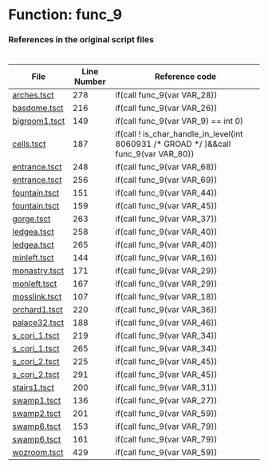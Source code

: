 # Function: func_9
### References in the original script files

#

| File | Line Number | Reference code |
| --- | --- | --- |
| [arches.tsct](../../../out/arches.tsct#L278) | 278 | if(call func_9(var VAR_28)) |
| [basdome.tsct](../../../out/basdome.tsct#L216) | 216 | if(call func_9(var VAR_26)) |
| [bigroom1.tsct](../../../out/bigroom1.tsct#L149) | 149 | if(call func_9(var VAR_9) == int 0) |
| [cells.tsct](../../../out/cells.tsct#L187) | 187 | if(call ! is_char_handle_in_level(int 8060931 /* GROAD */ )&&call func_9(var VAR_80)) |
| [entrance.tsct](../../../out/entrance.tsct#L248) | 248 | if(call func_9(var VAR_68)) |
| [entrance.tsct](../../../out/entrance.tsct#L256) | 256 | if(call func_9(var VAR_69)) |
| [fountain.tsct](../../../out/fountain.tsct#L151) | 151 | if(call func_9(var VAR_44)) |
| [fountain.tsct](../../../out/fountain.tsct#L159) | 159 | if(call func_9(var VAR_45)) |
| [gorge.tsct](../../../out/gorge.tsct#L263) | 263 | if(call func_9(var VAR_37)) |
| [ledgea.tsct](../../../out/ledgea.tsct#L258) | 258 | if(call func_9(var VAR_40)) |
| [ledgea.tsct](../../../out/ledgea.tsct#L265) | 265 | if(call func_9(var VAR_40)) |
| [minleft.tsct](../../../out/minleft.tsct#L144) | 144 | if(call func_9(var VAR_16)) |
| [monastry.tsct](../../../out/monastry.tsct#L171) | 171 | if(call func_9(var VAR_29)) |
| [monleft.tsct](../../../out/monleft.tsct#L167) | 167 | if(call func_9(var VAR_29)) |
| [mosslink.tsct](../../../out/mosslink.tsct#L107) | 107 | if(call func_9(var VAR_18)) |
| [orchard1.tsct](../../../out/orchard1.tsct#L220) | 220 | if(call func_9(var VAR_36)) |
| [palace32.tsct](../../../out/palace32.tsct#L188) | 188 | if(call func_9(var VAR_46)) |
| [s_cori_1.tsct](../../../out/s_cori_1.tsct#L219) | 219 | if(call func_9(var VAR_34)) |
| [s_cori_1.tsct](../../../out/s_cori_1.tsct#L265) | 265 | if(call func_9(var VAR_34)) |
| [s_cori_2.tsct](../../../out/s_cori_2.tsct#L225) | 225 | if(call func_9(var VAR_45)) |
| [s_cori_2.tsct](../../../out/s_cori_2.tsct#L291) | 291 | if(call func_9(var VAR_45)) |
| [stairs1.tsct](../../../out/stairs1.tsct#L200) | 200 | if(call func_9(var VAR_31)) |
| [swamp1.tsct](../../../out/swamp1.tsct#L136) | 136 | if(call func_9(var VAR_27)) |
| [swamp2.tsct](../../../out/swamp2.tsct#L201) | 201 | if(call func_9(var VAR_59)) |
| [swamp6.tsct](../../../out/swamp6.tsct#L153) | 153 | if(call func_9(var VAR_79)) |
| [swamp6.tsct](../../../out/swamp6.tsct#L161) | 161 | if(call func_9(var VAR_79)) |
| [wozroom.tsct](../../../out/wozroom.tsct#L429) | 429 | if(call func_9(var VAR_59)) |
